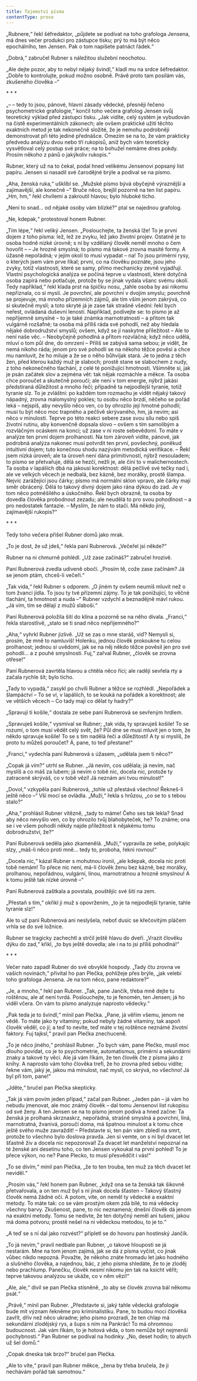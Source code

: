 ```yaml
---
title: Tajemství písma
contentType: prose
---
```


„Rubnere,“ řekl šéfredaktor, „půjdete se podívat na toho grafologa Jensena, má dnes večer produkci pro zástupce tisku; prý to má být něco epochálního, ten Jensen. Pak o tom napíšete patnáct řádek.“

„Dobrá,“ zabručel Rubner s náležitou služební neochotou.

„Ale dejte pozor, aby to nebyl nějaký švindl,“ kladl mu na srdce šéfredaktor. „Dobře to kontrolujte, pokud možno osobně. Právě proto tam posílám vás, zkušeného člověka –“

\* \* \*

„– – tedy to jsou, pánové, hlavní zásady vědecké, přesněji řečeno psychometrické grafologie,“ končil toho večera grafolog Jensen svůj teoretický výklad před zástupci tisku. „Jak vidíte, celý systém je vybudován na čistě experimentálních zákonech; ale ovšem praktické užití těchto exaktních metod je tak nekonečně složité, že je nemohu podrobněji demonstrovat při této jediné přednášce. Omezím se na to, že vám prakticky předvedu analýzu dvou nebo tří rukopisů, aniž bych vám teoreticky vysvětloval celý postup své práce; na to bohužel nemáme dnes pokdy. Prosím někoho z pánů o jakýkoliv rukopis.“

Rubner, který už na to čekal, podal hned velikému Jensenovi popsaný list papíru. Jensen si nasadil své čarodějné brýle a podíval se na písmo.

„Aha, ženská ruka,“ ušklíbl se. „Mužské písmo bývá obyčejně výraznější a zajímavější, ale konečně –“ Bruče něco, brejlil pozorně na ten list papíru. „Hm, hm,“ řekl chvílemi a zakroutil hlavou; bylo hluboké ticho.

„Není to snad… od nějaké osoby vám blízké?“ ptal se najednou grafolog.

„Ne, kdepak,“ protestoval honem Rubner.

„Tím lépe,“ řekl veliký Jensen. „Poslouchejte, ta ženská lže! To je první dojem z toho písma: lež, lež ze zvyku, lež jako životní projev. Ostatně je to osoba hodně nízké úrovně; s ní by vzdělaný člověk neměl mnoho o čem hovořit – – Je hrozně smyslná; to písmo má takové zrovna masité formy. A úžasně nepořádná; v jejím okolí to musí vypadat – na! To jsou primérní rysy, o kterých jsem vám prve říkal; první, co na člověku poznáte, jsou jeho zvyky, totiž vlastnosti, které se samy, přímo mechanicky zevně vyjadřují. Vlastní psychologická analýza se počíná teprve u vlastností, které dotyčná osoba zapírá nebo potlačuje, protože by se jinak vydala všanc svému okolí. Tedy například,“ řekl klada prst na špičku nosu, „tahle osoba by asi nikomu nepřiznala, co si myslí. Je povrchní, ale povrchní v dvojím smyslu; povrchně se projevuje, má mnoho přízemních zájmů, ale tím vším jenom zakrývá, co si skutečně myslí; a toto skryté já je zase tak strašně všední: řekl bych neřest, ovládaná duševní leností. Například, podívejte se: to písmo je až nepříjemně smyslné – to je také známka marnotratnosti – a přitom tak vulgárně rozšafné; ta osoba má příliš ráda své pohodlí, než aby hledala nějaké dobrodružství smyslů; ovšem, když se jí naskytne příležitost – Ale to není naše věc. – Neobyčejně pohodlná a přitom rozvláčná; když něco udělá, mluví o tom půl dne, do omrzení – Příliš se zabývá sama sebou; je vidět, že nemá nikoho ráda; jenom pro své pohodlí se na někoho těžce pověsí a chce mu namluvit, že ho miluje a že se o něho bůhvíjak stará. Je to jedna z těch žen, před kterou každý muž je slaboch; prostě stane se slabochem z nudy, z toho nekonečného tlachání, z celé té ponižující hmotnosti. Všimněte si, jak je psán začátek slov a zejména vět: tak nějak rozmáchle a měkce. Ta osoba chce poroučet a skutečně poroučí; ale není v tom energie, nýbrž jakási předstíraná důležitost a mnoho řečí; případně ta nejpodlejší tyranie, totiž tyranie slz. To je zvláštní: po každém tom rozmachu je vidět nějaký takový nápadný, zrovna malomyslný pokles; tu osobu něco brzdí, něčeho se pořád leká – nejspíš, aby nevyšlo něco ven, co by ohrozilo její hmotné pohodlí; musí tu být něco moc trapného a pečlivě skrývaného, hm, já nevím; asi něco v minulosti. Teprve po této reakci sebere zase svou sílu nebo spíš životní rutinu, aby konvenčně dopsala slovo – ovšem s tím samolibým a rozvláčným ocáskem na konci; už zase v ní roste sebevědomí. To máte v analýze ten první dojem prolhanosti. Na tom zároveň vidíte, pánové, jak podrobná analýza nakonec musí potvrdit ten první, povšechný, poněkud intuitivní dojem; tuto konečnou shodu nazývám metodická verifikace. – Řekl jsem nízká úroveň; ale ta úroveň není dána primitivností, nýbrž nesouladem; to písmo se přetvařuje, dělá se hezčí, nežli je, ale činí to v malichernostech. Ta osoba v lapáliích dbá na jakousi korektnost: dělá pečlivě své tečky nad i, ale ve velkých věcech je nedbalá, bez kázně, bez morálky, prostě šlampa. Nejvíc zarážející jsou čárky; písmo má normální sklon vpravo, ale čárky mají směr obrácený. Dělá to takový divný dojem jako rána dýkou do zad. Je v tom něco potměšilého a úskočného. Řekl bych obrazně, ta osoba by dovedla člověka probodnout zezadu; ale neudělá to pro svou pohodlnost – a pro nedostatek fantazie. – Myslím, že nám to stačí. Má někdo jiný, zajímavější rukopis?“

\* \* \*

Tedy toho večera přišel Rubner domů jako mrak.

„To je dost, že už jdeš,“ řekla paní Rubnerová. „Večeřel jsi někde?“

Rubner na ni chmurně pohlédl. „Už zase začínáš?“ zabručel hrozivě.

Paní Rubnerová zvedla udiveně obočí. „Prosím tě, cože zase začínám? Já se jenom ptám, chceš-li večeři.“

„Tak vida,“ řekl Rubner s odporem. „O jiném ty ovšem neumíš mluvit než o tom žvanci jídla. To jsou ty tvé přízemní zájmy. To je tak ponižující, to věčné tlachání, ta hmotnost a nuda –“ Rubner vzdychl a beznadějně mávl rukou. „Já vím, tím se dělají z mužů slaboši.“

Paní Rubnerová položila šití do klína a pozorně se na něho dívala. „Franci,“ řekla starostlivě, „stalo se ti snad něco nepříjemného?“

„Aha,“ vyhrkl Rubner jizlivě. „Už se zas o mne staráš, viď? Nemysli si, prosím, že mně to namluvíš! Holenku, jednou člověk prokoukne tu celou prolhanost; jednou si uvědomí, jak se na něj někdo těžce pověsil jen pro své pohodlí… a z pouhé smyslnosti. Fuj,“ zařval Rubner, „člověk se zrovna otřese!“

Paní Rubnerová zavrtěla hlavou a chtěla něco říci; ale raději sevřela rty a začala rychle šít; bylo ticho.

„Tady to vypadá,“ zasykl po chvíli Rubner a těžce se rozhlédl. „Nepořádek a šlampáctví – To se ví, v lapáliích, to se kouká na pořádek a korektnost; ale ve větších věcech – Co tady mají co dělat ty hadry?“

„Spravuji ti košile,“ dostala ze sebe paní Rubnerová se sevřeným hrdlem.

„Spravuješ košile,“ vysmíval se Rubner; „tak vida, ty spravuješ košile! To se rozumí, o tom musí vědět celý svět, že? Půl dne se musí mluvit jen o tom, že někdo spravuje košile! To se s tím nadělá řečí a důležitosti! A ty si myslíš, že proto tu můžeš poroučet? Á, pane, to teď přestane!“

„Franci,“ vydechla paní Rubnerová s úžasem, „udělala jsem ti něco?“

„Copak já vím?“ utrhl se Rubner. „Já nevím, cos udělala; já nevím, nač myslíš a co máš za lubem; já nevím o tobě nic, docela nic, protože ty zatraceně skrýváš, co v tobě vězí! Já neznám ani tvou minulost!“

„Dovol,“ vzkypěla paní Rubnerová, „tohle už přestává všechno! Řekneš-li ještě něco –“ Vší mocí se ovládla. „Muži,“ řekla s hrůzou, „co se to s tebou stalo?“

„Aha,“ prohlásil Rubner vítězně, „tady to máme! Čeho ses tak lekla? Snad aby něco nevyšlo ven, co by ohrozilo tvůj blahobyteček, he? To známe; ona se i ve všem pohodlí někdy najde příležitost k nějakému tomu dobrodružství, že?“

Paní Rubnerová seděla jako zkamenělá. „Muži,“ vypravila ze sebe, polykajíc slzy, „máš-li něco proti mně… tedy to, proboha, řekni rovnou!“

„Docela nic,“ kázal Rubner s mohutnou ironií, „ale kdepak, docela nic proti tobě nemám! To přece nic není, má-li člověk ženu bez kázně, bez morálky, prolhanou, nepořádnou, vulgární, línou, marnotratnou a hrozně smyslnou! A k tomu ještě tak nízké úrovně –“

Paní Rubnerová zaštkala a povstala, pouštějíc své šití na zem.

„Přestaň s tím,“ okřikl ji muž s opovržením, „to je ta nejpodlejší tyranie, tahle tyranie slz!“

Ale to už paní Rubnerová ani neslyšela, neboť dusíc se křečovitým pláčem vrhla se do své ložnice.

Rubner se tragicky zachechtl a strčil ještě hlavu do dveří. „Vrazit člověku dýku do zad,“ křikl, „to bys ještě dovedla; ale i na to jsi příliš pohodlná!“

\* \* \*

Večer nato zapadl Rubner do své obvyklé hospody. „Tady čtu zrovna ve vašich novinách,“ přivítal ho pan Plečka, pohlížeje přes brýle, „jak velebí toho grafologa Jensena. Je na tom něco, pane redaktore?“

„Je, a mnoho,“ řekl pan Rubner. „Tak, pane Jančík, třeba mně dejte tu roštěnou, ale ať není tvrdá. Poslouchejte, to je fenomén, ten Jensen; já ho viděl včera. On vám to písmo analyzuje naprosto vědecky.“

„Pak teda je to švindl,“ mínil pan Plečka. „Pane, já věřím všemu, jenom ne vědě. To máte jako ty vitaminy; pokud nebyly žádné vitaminy, tak aspoň člověk věděl, co jí; a teď to nevíte, teď máte v tej roštěnce neznámé životní faktory. Fuj tajksl,“ pravil pan Plečka znechuceně.

„To je něco jiného,“ prohlásil Rubner. „To bych vám, pane Plečko, musil moc dlouho povídat, co je to psychometrie, automatismus, primérní a sekundární znaky a takové ty věci. Ale já vám říkám, že ten člověk čte z písma jako z knihy. A naprosto vám toho člověka trefí, že ho zrovna před sebou vidíte; řekne vám, jaký je, jakou má minulost, nač myslí, co skrývá, no všechno! Já byl při tom, pane!“

„Jděte,“ bručel pan Plečka skepticky.

„Tak já vám povím jeden případ,“ začal pan Rubner. „Jeden pán – já vám ho nebudu jmenovat, ale moc známý člověk – dal tomu Jensenovi list rukopisu od své ženy. A ten Jensen se na to písmo jenom podívá a hned začne: Ta ženská je prolhaná skrznaskrz, nepořádná, strašně smyslná a povrchní, líná, marnotratná, žvanivá, poroučí doma, má špatnou minulost a k tomu chce ještě svého muže zavraždit! – Představte si, ten pán vám zbledl na smrt, protože to všechno bylo doslova pravda. Jen si vemte, on s ní byl dvacet let šťastně živ a docela nic nepozoroval! Za dvacet let manželství nepoznal na té ženské ani desetinu toho, co ten Jensen vykoukal na první pohled! To je přece výkon, no ne? Pane Plecko, to musí přesvědčit i vás!“

„To se divím,“ mínil pan Plečka, „že to ten trouba, ten muž za těch dvacet let neviděl.“

„Prosím vás,“ řekl honem pan Rubner, „když ona se ta ženská tak šikovně přetvařovala, a on ten muž byl s ní jinak docela šťasten – Takový šťastný člověk nemá žádné oči. A potom, víte, on neměl ty vědecké a exaktní metody. To máte tak: co se vám prostým okem zdá bílé, to má vědecky všechny barvy. Zkušenost, pane, to nic neznamená; dnešní člověk dá jenom na exaktní metody. Tomu se nedivte, že ten dotyčný neměl ani tušení, jakou má doma potvoru; prostě nešel na ni vědeckou metodou, to je to.“

„A teď se s ní dal jako rozvést?“ připletl se do hovoru pan hostinský Jančík.

„To já nevím,“ pravil nedbale pan Rubner, „o takové hlouposti se já nestarám. Mne na tom jenom zajímá, jak se dá z písma vyčíst, co jinak vůbec nikdo nepozná. Považte, že někoho znáte hromadu let jako hodného a slušného člověka, a najednou, bác, z jeho písma shledáte, že to je zloděj nebo prachlump. Panečku, člověk nesmí nikomu jen tak na ksicht věřit; teprve takovou analýzou se ukáže, co v něm vězí!“

„Ale, ale,“ divil se pan Plečka stísněně, „to aby se člověk zrovna bál někomu psát.“

„Právě,“ mínil pan Rubner. „Představte si, jaký tahle vědecká grafologie bude mít význam řekněme pro kriminalistiku. Pane, to budou moci člověka zavřít, dřív než něco ukradne; jeho písmo prozradí, že ten chlap má sekundární zlodějský rys, a šups s ním na Pankrác! To má ohromnou budoucnost. Jak vám říkám, to je hotová věda, o tom nemůže být nejmenší pochybnosti.“ Pan Rubner se podíval na hodinky. „No, deset hodin; to abych už šel domů.“

„Copak dneska tak brzo?“ bručel pan Plečka.

„Ale to víte,“ pravil pan Rubner měkce, „žena by třeba bručela, že ji nechávám pořád tak samotnou.“
